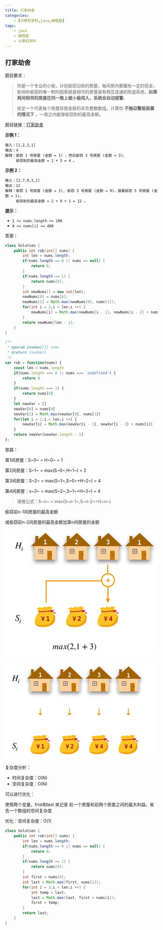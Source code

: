 ```yaml
---
title: 打家劫舍
categories:
    - [计算机学科,java,编程题]
tags:
    - java
    - 编程题
    - 计算机学科
---
```


## 打家劫舍

题目要求：

>  你是一个专业的小偷，计划偷窃沿街的房屋。每间房内都藏有一定的现金，影响你偷窃的唯一制约因素就是相邻的房屋装有相互连通的防盗系统，**如果两间相邻的房屋在同一晚上被小偷闯入，系统会自动报警**。
>
>  给定一个代表每个房屋存放金额的非负整数数组，计算你 **不触动警报装置的情况下** ，一夜之内能够偷窃到的最高金额。

题目链接：[打家劫舍](https://leetcode.cn/problems/house-robber/description/?envType=daily-question&envId=2023-09-16) 

**示例 1：**

```
输入：[1,2,3,1]
输出：4
解释：偷窃 1 号房屋 (金额 = 1) ，然后偷窃 3 号房屋 (金额 = 3)。
     偷窃到的最高金额 = 1 + 3 = 4 。
```

**示例 2：**

```
输入：[2,7,9,3,1]
输出：12
解释：偷窃 1 号房屋 (金额 = 2), 偷窃 3 号房屋 (金额 = 9)，接着偷窃 5 号房屋 (金额 = 1)。
     偷窃到的最高金额 = 2 + 9 + 1 = 12 。
```

**提示：** 

-  `1 <= nums.length <= 100`
-  `0 <= nums[i] <= 400`

答案：

```java
class Solution {
    public int rob(int[] nums) {
        int len = nums.length;
        if(nums.length == 0 || nums == null) {
            return 0;
        }
        if(nums.length == 1) {
            return nums[0];
        }
        int newNums[] = new int[len];
        newNums[0] = nums[0];
        newNums[1] = Math.max(newNums[0], nums[1]);
        for(int i = 2;i < len;i ++) {
            newNums[i] = Math.max(newNums[i - 1], newNums[i - 2] + nums[i]);
        }
        return newNums[len - 1];
    }
}
```



```js
/**
 * @param {number[]} nums
 * @return {number}
 */
var rob = function(nums) {
    const len = nums.length
    if(nums.length === 0 || nums === 'undefined') {
        return 0
    }
    if(nums.length === 1) {
        return nums[0]
    }
    let newVar = []
    newVar[0] = nums[0]
    newVar[1] = Math.max(newVar[0], nums[1])
    for(let i = 2;i < len;i ++) {
        newVar[i] = Math.max(newVar[i - 1], newVar[i - 2] + nums[i])
    }
    return newVar[newVar.length - 1]
};
```

<span alt='solid'>思路</span>：

第1间房屋：S~0~ = H~0~ = 1

第2间房屋：S~1~ = max(S~0~,H~1~) = 2

第3间房屋：S~2~ = max(S~1~,S~0~+H~2~) = 4

第4间房屋：s~3~ = max(S~2~,S~1~+H~3~) = 4

>  递推公式：S~n~ = max(S~n-1~,S~n-2~+H~n~)

偷窃前n-1间房屋的最高金额

或偷窃前n-2间房屋的最高金额加第n间房屋的金额

![1](https://raw.githubusercontent.com/PigPigLetsGo/imeages/master/202309161947745.png)

![image-20230916195041709](https://raw.githubusercontent.com/PigPigLetsGo/imeages/master/202309161950004.png)

<span alt='solid'>复杂度分析</span>：

-  时间复杂度：O(N)
-  空间复杂度：O(N)

可以进行优化：

使用两个变量，frist和last 来记录 前一个房屋和前两个房屋之间的最大利益。省去一个数组的空间复杂度

优化：空间复杂度：O(1)

```java
class Solution {
    public int rob(int[] nums) {
        int len = nums.length;
        if(nums.length == 0 || nums == null) {
            return 0;
        }
        if(nums.length == 1) {
            return nums[0];
        }
        int first = nums[0];
        int last = Math.max(first, nums[1]);
        for(int i = 2;i < len;i ++) {
            int temp = last;
            last = Math.max(last, first + nums[i]);
            first = temp;
        }
        return last;
    }
}
```
